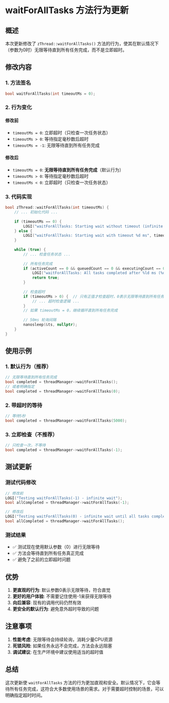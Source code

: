# waitForAllTasks 方法行为更新

## 概述

本次更新修改了 `zThread::waitForAllTasks()` 方法的行为，使其在默认情况下（参数为0时）无限等待直到所有任务完成，而不是立即超时。

## 修改内容

### 1. 方法签名
```cpp
bool waitForAllTasks(int timeoutMs = 0);
```

### 2. 行为变化

#### 修改前
- `timeoutMs = 0`: 立即超时（只检查一次任务状态）
- `timeoutMs > 0`: 等待指定毫秒数后超时
- `timeoutMs = -1`: 无限等待直到所有任务完成

#### 修改后
- `timeoutMs = 0`: **无限等待直到所有任务完成**（默认行为）
- `timeoutMs > 0`: 等待指定毫秒数后超时
- `timeoutMs < 0`: 立即超时（只检查一次任务状态）

### 3. 代码实现

```cpp
bool zThread::waitForAllTasks(int timeoutMs) {
    // ... 初始化代码 ...
    
    if (timeoutMs == 0) {
        LOGI("waitForAllTasks: Starting wait without timeout (infinite wait until all tasks complete)");
    } else {
        LOGI("waitForAllTasks: Starting wait with timeout %d ms", timeoutMs);
    }
    
    while (true) {
        // ... 检查任务状态 ...
        
        // 所有任务完成
        if (activeCount == 0 && queuedCount == 0 && executingCount == 0) {
            LOGI("waitForAllTasks: All tasks completed after %ld ms (%d loops)", totalElapsed, loopCount);
            return true;
        }
        
        // 检查超时
        if (timeoutMs > 0) {  // 只有正值才检查超时，0表示无限等待直到所有任务完成
            // ... 超时检查逻辑 ...
        }
        // 如果 timeoutMs = 0，继续循环直到所有任务完成
        
        // 50ms 轮询间隔
        nanosleep(&ts, nullptr);
    }
}
```

## 使用示例

### 1. 默认行为（推荐）
```cpp
// 无限等待直到所有任务完成
bool completed = threadManager->waitForAllTasks();
// 或者明确指定
bool completed = threadManager->waitForAllTasks(0);
```

### 2. 带超时的等待
```cpp
// 等待5秒
bool completed = threadManager->waitForAllTasks(5000);
```

### 3. 立即检查（不推荐）
```cpp
// 只检查一次，不等待
bool completed = threadManager->waitForAllTasks(-1);
```

## 测试更新

### 测试代码修改
```cpp
// 修改前
LOGI("Testing waitForAllTasks(-1) - infinite wait");
bool allCompleted = threadManager->waitForAllTasks(-1);

// 修改后
LOGI("Testing waitForAllTasks(0) - infinite wait until all tasks complete");
bool allCompleted = threadManager->waitForAllTasks();
```

### 测试结果
- ✅ 测试现在使用默认参数（0）进行无限等待
- ✅ 方法会等待直到所有任务真正完成
- ✅ 避免了之前的立即超时问题

## 优势

1. **更直观的行为**: 默认参数0表示无限等待，符合直觉
2. **更好的用户体验**: 不需要记住使用-1来获得无限等待
3. **向后兼容**: 现有的调用代码仍然有效
4. **更安全的默认行为**: 避免意外超时导致的问题

## 注意事项

1. **性能考虑**: 无限等待会持续轮询，消耗少量CPU资源
2. **死锁风险**: 如果任务永远不会完成，方法会永远阻塞
3. **调试建议**: 在生产环境中建议使用适当的超时值

## 总结

这次更新使 `waitForAllTasks` 方法的行为更加直观和安全。默认情况下，它会等待所有任务完成，这符合大多数使用场景的需求。对于需要超时控制的场景，可以明确指定超时时间。
